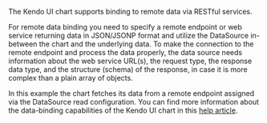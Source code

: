 The Kendo UI chart supports binding to remote data via RESTful services.

For remote data binding you need to specify a remote endpoint or web service returning data in JSON/JSONP format and utilize the DataSource in-between the chart and the underlying data. To make the connection to the remote endpoint and process the data properly, the data source needs information about the web service URL(s), the request type, the response data type, and the structure (schema) of the response, in case it is more complex than a plain array of objects.

In this example the chart fetches its data from a remote endpoint assigned via the DataSource read configuration. You can find more information about the data-binding capabilities of the Kendo UI chart in this [help article](http://docs.telerik.com/kendo-ui/dataviz/chart/data-binding).
